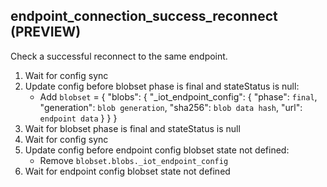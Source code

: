 
## endpoint_connection_success_reconnect (PREVIEW)

Check a successful reconnect to the same endpoint.

1. Wait for config sync
1. Update config before blobset phase is final and stateStatus is null:
    * Add `blobset` = { "blobs": { "_iot_endpoint_config": { "phase": `final`, "generation": `blob generation`, "sha256": `blob data hash`, "url": `endpoint data` } } }
1. Wait for blobset phase is final and stateStatus is null
1. Wait for config sync
1. Update config before endpoint config blobset state not defined:
    * Remove `blobset.blobs._iot_endpoint_config`
1. Wait for endpoint config blobset state not defined
